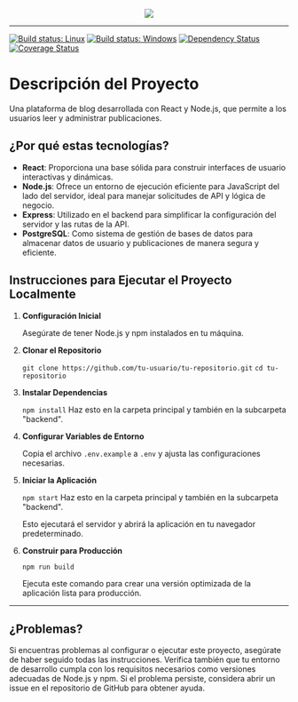 <p align="center">
  <img src="https://ruta/a/tu/logo.png"/>
</p>

---

[![Build status: Linux](https://img.shields.io/travis/tu-usuario/tu-repositorio.svg?style=flat-square)](https://travis-ci.org/tu-usuario/tu-repositorio)
[![Build status: Windows](https://img.shields.io/appveyor/ci/tu-usuario/tu-repositorio/master.svg?style=flat-square)](https://ci.appveyor.com/project/tu-usuario/tu-repositorio/branch/master)
[![Dependency Status](https://david-dm.org/tu-usuario/tu-repositorio.svg?style=flat-square)](https://david-dm.org/tu-usuario/tu-repositorio)
[![Coverage Status](https://img.shields.io/coveralls/tu-usuario/tu-repositorio/master.svg?style=flat-square)](https://coveralls.io/github/tu-usuario/tu-repositorio?branch=master)

# Descripción del Proyecto

Una plataforma de blog desarrollada con React y Node.js, que permite a los usuarios leer y administrar publicaciones.

## ¿Por qué estas tecnologías?

- **React**: Proporciona una base sólida para construir interfaces de usuario interactivas y dinámicas.
- **Node.js**: Ofrece un entorno de ejecución eficiente para JavaScript del lado del servidor, ideal para manejar solicitudes de API y lógica de negocio.
- **Express**: Utilizado en el backend para simplificar la configuración del servidor y las rutas de la API.
- **PostgreSQL**: Como sistema de gestión de bases de datos para almacenar datos de usuario y publicaciones de manera segura y eficiente.

## Instrucciones para Ejecutar el Proyecto Localmente

1. **Configuración Inicial**

    Asegúrate de tener Node.js y npm instalados en tu máquina.

2. **Clonar el Repositorio**

    `git clone https://github.com/tu-usuario/tu-repositorio.git`
    `cd tu-repositorio`

3. **Instalar Dependencias**

    `npm install`
    Haz esto en la carpeta principal y también en la subcarpeta "backend".

4. **Configurar Variables de Entorno**

    Copia el archivo `.env.example` a `.env` y ajusta las configuraciones necesarias.

5. **Iniciar la Aplicación**

    `npm start`
    Haz esto en la carpeta principal y también en la subcarpeta "backend".

    Esto ejecutará el servidor y abrirá la aplicación en tu navegador predeterminado.

6. **Construir para Producción**

    `npm run build`

    Ejecuta este comando para crear una versión optimizada de la aplicación lista para producción.

---

## ¿Problemas?

Si encuentras problemas al configurar o ejecutar este proyecto, asegúrate de haber seguido todas las instrucciones. Verifica también que tu entorno de desarrollo cumpla con los requisitos necesarios como versiones adecuadas de Node.js y npm. Si el problema persiste, considera abrir un issue en el repositorio de GitHub para obtener ayuda.
